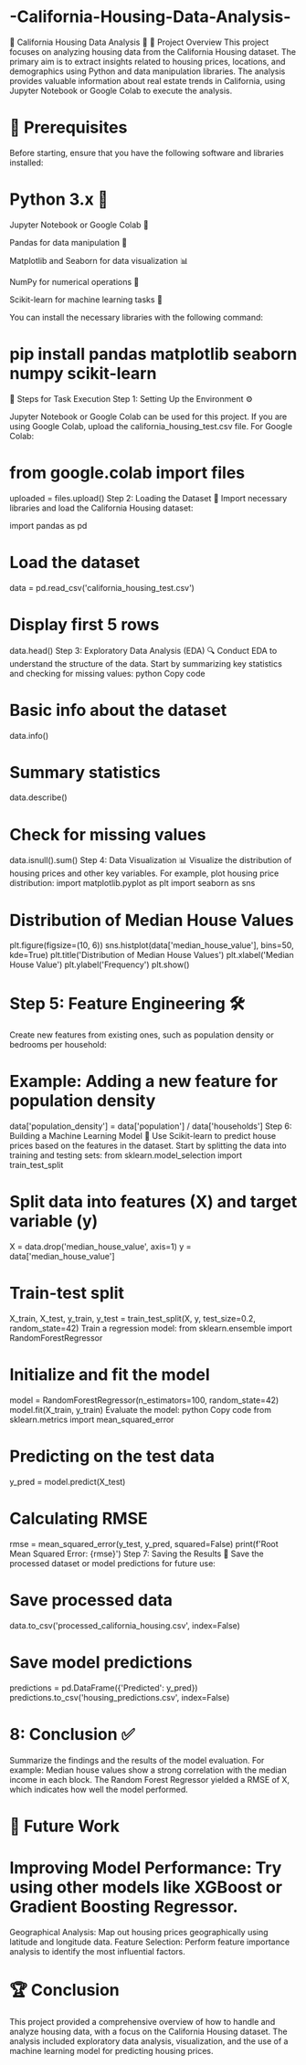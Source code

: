 # -California-Housing-Data-Analysis-

🏡 California Housing Data Analysis 🏡
📑 Project Overview
This project focuses on analyzing housing data from the California Housing dataset. The primary aim is to extract insights related to housing prices, locations, and demographics using Python and data manipulation libraries. The analysis provides valuable information about real estate trends in California, using Jupyter Notebook or Google Colab to execute the analysis.

# 🔧 Prerequisites
Before starting, ensure that you have the following software and libraries installed:

# Python 3.x 🐍
Jupyter Notebook or Google Colab 📓

Pandas for data manipulation 🐼

Matplotlib and Seaborn for data visualization 📊

NumPy for numerical operations 🔢

Scikit-learn for machine learning tasks 🧠

You can install the necessary libraries with the following command:

# pip install pandas matplotlib seaborn numpy scikit-learn

🚀 Steps for Task Execution
Step 1: Setting Up the Environment ⚙️

Jupyter Notebook or Google Colab can be used for this project. If you are using Google Colab, upload the california_housing_test.csv file.
For Google Colab:

# from google.colab import files
uploaded = files.upload()
Step 2: Loading the Dataset 📂
Import necessary libraries and load the California Housing dataset:

import pandas as pd

# Load the dataset
data = pd.read_csv('california_housing_test.csv')

# Display first 5 rows
data.head()
Step 3: Exploratory Data Analysis (EDA) 🔍
Conduct EDA to understand the structure of the data. Start by summarizing key statistics and checking for missing values:
python
Copy code
# Basic info about the dataset
data.info()

# Summary statistics
data.describe()

# Check for missing values
data.isnull().sum()
Step 4: Data Visualization 📊
Visualize the distribution of housing prices and other key variables. For example, plot housing price distribution:
import matplotlib.pyplot as plt
import seaborn as sns

# Distribution of Median House Values
plt.figure(figsize=(10, 6))
sns.histplot(data['median_house_value'], bins=50, kde=True)
plt.title('Distribution of Median House Values')
plt.xlabel('Median House Value')
plt.ylabel('Frequency')
plt.show()

# Step 5: Feature Engineering 🛠️
Create new features from existing ones, such as population density or bedrooms per household:

# Example: Adding a new feature for population density
data['population_density'] = data['population'] / data['households']
Step 6: Building a Machine Learning Model 🤖
Use Scikit-learn to predict house prices based on the features in the dataset. Start by splitting the data into training and testing sets:
from sklearn.model_selection import train_test_split

# Split data into features (X) and target variable (y)
X = data.drop('median_house_value', axis=1)
y = data['median_house_value']

# Train-test split
X_train, X_test, y_train, y_test = train_test_split(X, y, test_size=0.2, random_state=42)
Train a regression model:
from sklearn.ensemble import RandomForestRegressor

# Initialize and fit the model
model = RandomForestRegressor(n_estimators=100, random_state=42)
model.fit(X_train, y_train)
Evaluate the model:
python
Copy code
from sklearn.metrics import mean_squared_error

# Predicting on the test data
y_pred = model.predict(X_test)

# Calculating RMSE
rmse = mean_squared_error(y_test, y_pred, squared=False)
print(f'Root Mean Squared Error: {rmse}')
Step 7: Saving the Results 💾
Save the processed dataset or model predictions for future use:

# Save processed data
data.to_csv('processed_california_housing.csv', index=False)

# Save model predictions
predictions = pd.DataFrame({'Predicted': y_pred})
predictions.to_csv('housing_predictions.csv', index=False)

# 8: Conclusion ✅

Summarize the findings and the results of the model evaluation. For example:
Median house values show a strong correlation with the median income in each block.
The Random Forest Regressor yielded a RMSE of X, which indicates how well the model performed.
# 🎯 Future Work

# Improving Model Performance: Try using other models like XGBoost or Gradient Boosting Regressor.
Geographical Analysis: Map out housing prices geographically using latitude and longitude data.
Feature Selection: Perform feature importance analysis to identify the most influential factors.
# 🏆 Conclusion

This project provided a comprehensive overview of how to handle and analyze housing data, with a focus on the California Housing dataset. The analysis included exploratory data analysis, visualization, and the use of a machine learning model for predicting housing prices.
